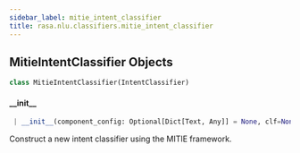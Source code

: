 ```yaml
---
sidebar_label: mitie_intent_classifier
title: rasa.nlu.classifiers.mitie_intent_classifier
---
```


## MitieIntentClassifier Objects

```python
class MitieIntentClassifier(IntentClassifier)
```

#### \_\_init\_\_

```python
 | __init__(component_config: Optional[Dict[Text, Any]] = None, clf=None) -> None
```

Construct a new intent classifier using the MITIE framework.

